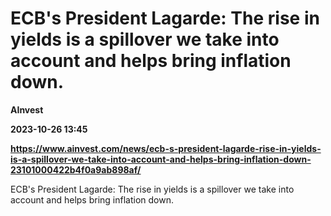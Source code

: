 # ECB's President Lagarde: The rise in yields is a spillover we take into account and helps bring inflation down.
**AInvest**

**2023-10-26 13:45**

**https://www.ainvest.com/news/ecb-s-president-lagarde-rise-in-yields-is-a-spillover-we-take-into-account-and-helps-bring-inflation-down-23101000422b4f0a9ab898af/**

ECB's President Lagarde: The rise in yields is a spillover we take into account and helps bring inflation down.
